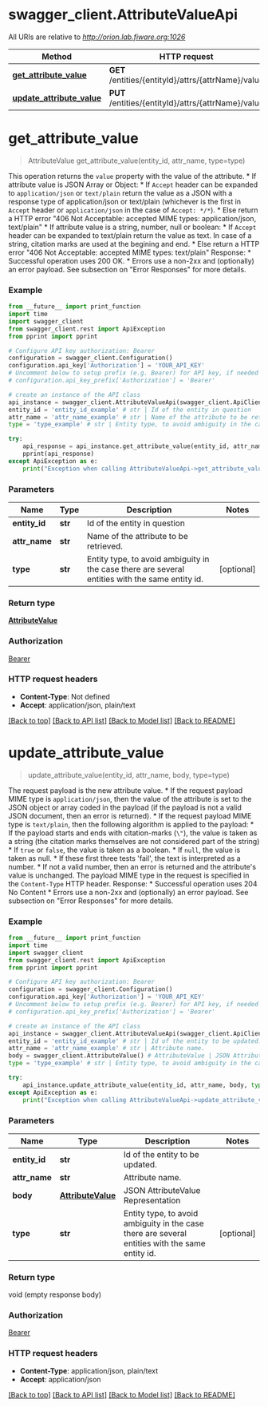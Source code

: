 # swagger_client.AttributeValueApi

All URIs are relative to *http://orion.lab.fiware.org:1026*

Method | HTTP request | Description
------------- | ------------- | -------------
[**get_attribute_value**](AttributeValueApi.md#get_attribute_value) | **GET** /entities/{entityId}/attrs/{attrName}/value | 
[**update_attribute_value**](AttributeValueApi.md#update_attribute_value) | **PUT** /entities/{entityId}/attrs/{attrName}/value | 


# **get_attribute_value**
> AttributeValue get_attribute_value(entity_id, attr_name, type=type)



This operation returns the `value` property with the value of the attribute. * If attribute value is JSON Array or Object:   * If `Accept` header can be expanded to `application/json` or `text/plain` return the value as a JSON with a     response type of application/json or text/plain (whichever is the first in `Accept` header or     `application/json` in the case of `Accept: */*`).   * Else return a HTTP error \"406 Not Acceptable: accepted MIME types: application/json, text/plain\" * If attribute value is a string, number, null or boolean:   * If `Accept` header can be expanded to text/plain return the value as text. In case of a string, citation     marks are used at the begining and end.   * Else return a HTTP error \"406 Not Acceptable: accepted MIME types: text/plain\" Response: * Successful operation uses 200 OK. * Errors use a non-2xx and (optionally) an error payload. See subsection on \"Error Responses\" for   more details.

### Example
```python
from __future__ import print_function
import time
import swagger_client
from swagger_client.rest import ApiException
from pprint import pprint

# Configure API key authorization: Bearer
configuration = swagger_client.Configuration()
configuration.api_key['Authorization'] = 'YOUR_API_KEY'
# Uncomment below to setup prefix (e.g. Bearer) for API key, if needed
# configuration.api_key_prefix['Authorization'] = 'Bearer'

# create an instance of the API class
api_instance = swagger_client.AttributeValueApi(swagger_client.ApiClient(configuration))
entity_id = 'entity_id_example' # str | Id of the entity in question
attr_name = 'attr_name_example' # str | Name of the attribute to be retrieved.
type = 'type_example' # str | Entity type, to avoid ambiguity in the case there are several entities with the same entity id. (optional)

try:
    api_response = api_instance.get_attribute_value(entity_id, attr_name, type=type)
    pprint(api_response)
except ApiException as e:
    print("Exception when calling AttributeValueApi->get_attribute_value: %s\n" % e)
```

### Parameters

Name | Type | Description  | Notes
------------- | ------------- | ------------- | -------------
 **entity_id** | **str**| Id of the entity in question | 
 **attr_name** | **str**| Name of the attribute to be retrieved. | 
 **type** | **str**| Entity type, to avoid ambiguity in the case there are several entities with the same entity id. | [optional] 

### Return type

[**AttributeValue**](AttributeValue.md)

### Authorization

[Bearer](../README.md#Bearer)

### HTTP request headers

 - **Content-Type**: Not defined
 - **Accept**: application/json, plain/text

[[Back to top]](#) [[Back to API list]](../README.md#documentation-for-api-endpoints) [[Back to Model list]](../README.md#documentation-for-models) [[Back to README]](../README.md)

# **update_attribute_value**
> update_attribute_value(entity_id, attr_name, body, type=type)



The request payload is the new attribute value. * If the request payload MIME type is `application/json`, then the value of the attribute is set to   the JSON object or array coded in the payload (if the payload is not a valid JSON document,   then an error is returned). * If the request payload MIME type is `text/plain`, then the following algorithm is applied to the   payload:   * If the payload starts and ends with citation-marks (`\"`), the value is taken as a string     (the citation marks themselves are not considered part of the string)   * If `true` or `false`, the value is taken as a boolean.   * If `null`, the value is taken as null.   * If these first three tests 'fail', the text is interpreted as a number.   * If not a valid number, then an error is returned and the attribute's value is unchanged. The payload MIME type in the request is specified in the `Content-Type` HTTP header. Response: * Successful operation uses 204 No Content * Errors use a non-2xx and (optionally) an error payload. See subsection on \"Error Responses\" for   more details.

### Example
```python
from __future__ import print_function
import time
import swagger_client
from swagger_client.rest import ApiException
from pprint import pprint

# Configure API key authorization: Bearer
configuration = swagger_client.Configuration()
configuration.api_key['Authorization'] = 'YOUR_API_KEY'
# Uncomment below to setup prefix (e.g. Bearer) for API key, if needed
# configuration.api_key_prefix['Authorization'] = 'Bearer'

# create an instance of the API class
api_instance = swagger_client.AttributeValueApi(swagger_client.ApiClient(configuration))
entity_id = 'entity_id_example' # str | Id of the entity to be updated.
attr_name = 'attr_name_example' # str | Attribute name.
body = swagger_client.AttributeValue() # AttributeValue | JSON AttributeValue Representation
type = 'type_example' # str | Entity type, to avoid ambiguity in the case there are several entities with the same entity id. (optional)

try:
    api_instance.update_attribute_value(entity_id, attr_name, body, type=type)
except ApiException as e:
    print("Exception when calling AttributeValueApi->update_attribute_value: %s\n" % e)
```

### Parameters

Name | Type | Description  | Notes
------------- | ------------- | ------------- | -------------
 **entity_id** | **str**| Id of the entity to be updated. | 
 **attr_name** | **str**| Attribute name. | 
 **body** | [**AttributeValue**](AttributeValue.md)| JSON AttributeValue Representation | 
 **type** | **str**| Entity type, to avoid ambiguity in the case there are several entities with the same entity id. | [optional] 

### Return type

void (empty response body)

### Authorization

[Bearer](../README.md#Bearer)

### HTTP request headers

 - **Content-Type**: application/json, plain/text
 - **Accept**: application/json

[[Back to top]](#) [[Back to API list]](../README.md#documentation-for-api-endpoints) [[Back to Model list]](../README.md#documentation-for-models) [[Back to README]](../README.md)


